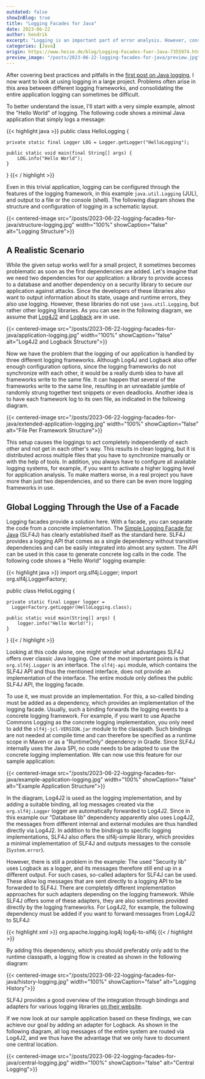 ```yaml
---
outdated: false
showInBlog: true
title: "Logging Facades for Java"
date: 2023-06-22
author: hendrik
excerpt: "Logging is an important part of error analysis. However, consolidating different logging libs in Java applications is always a challenge. If you want to know how several different logging libs in a single application can be handled, this post is for you."
categories: [Java]
origin: https://www.heise.de/blog/Logging-Facades-fuer-Java-7355974.html
preview_image: "/posts/2023-06-22-logging-facades-for-java/preview.jpg"
---
```


After covering best practices and pitfalls in the [first post on Java logging](https://open-elements.com/posts/2023/02/07/best-practices-and-anti-pattern-for-logging-in-java-and-other-languages/), I now want to look at using logging in a large project.
Problems often arise in this area between different logging frameworks, and consolidating the entire application logging can sometimes be difficult.

To better understand the issue, I'll start with a very simple example, almost the "Hello World" of logging.
The following code shows a minimal Java application that simply logs a message:

{{< highlight java >}}
public class HelloLogging {

    private static final Logger LOG = Logger.getLogger("HelloLogging");

    public static void main(final String[] args) {
        LOG.info("Hello World");
    }
}
{{< / highlight >}}

Even in this trivial application, logging can be configured through the features of the logging framework, in this example `java.util.Logging` (JUL), and output to a file or the console (shell).
The following diagram shows the structure and configuration of logging in a schematic layout.

{{< centered-image src="/posts/2023-06-22-logging-facades-for-java/structure-logging.jpg" width="100%" showCaption="false" alt="Logging Structure">}}

## A Realistic Scenario

While the given setup works well for a small project, it sometimes becomes problematic as soon as the first dependencies are added.
Let's imagine that we need two dependencies for our application: a library to provide access to a database and another dependency on a security library to secure our application against attacks.
Since the developers of these libraries also want to output information about its state, usage and runtime errors, they also use logging.
However, these libraries do not use `java.util.Logging`, but rather other logging libraries.
As you can see in the following diagram, we assume that [Log4J2](https://logging.apache.org/log4j/2.x/) and [Logback](https://github.com/qos-ch/logback) are in use.

{{< centered-image src="/posts/2023-06-22-logging-facades-for-java/application-logging.jpg" width="100%" showCaption="false" alt="Log4J2 and Logback Structure">}}

Now we have the problem that the logging of our application is handled by three different logging frameworks.
Although Log4J and Logback also offer enough configuration options, since the logging frameworks do not synchronize with each other, it would be a really dumb idea to have all frameworks write to the same file.
It can happen that several of the frameworks write to the same line, resulting in an unreadable jumble of randomly strung together text snippets or even deadlocks.
Another idea is to have each framework log to its own file, as indicated in the following diagram.

{{< centered-image src="/posts/2023-06-22-logging-facades-for-java/extended-application-logging.jpg" width="100%" showCaption="false" alt="File Per Framework Structure">}}

This setup causes the loggings to act completely independently of each other and not get in each other's way.
This results in clean logging, but it is distributed across multiple files that you have to synchronize manually or with the help of tools.
In addition, you always have to configure all available logging systems, for example, if you want to activate a higher logging level for application analysis.
To make matters worse, in a real project you have more than just two dependencies, and so there can be even more logging frameworks in use.

## Global Logging Through the Use of a Facade

Logging facades provide a solution here.
With a facade, you can separate the code from a concrete implementation.
The [Simple Logging Facade for Java](https://www.slf4j.org/) (SLF4J) has clearly established itself as the standard here.
SLF4J provides a logging API that comes as a single dependency without transitive dependencies and can be easily integrated into almost any system.
The API can be used in this case to generate concrete log calls in the code.
The following code shows a "Hello World" logging example:

{{< highlight java >}}
import org.slf4j.Logger;
import org.slf4j.LoggerFactory;

public class HelloLogging {

    private static final Logger logger = 
      LoggerFactory.getLogger(HelloLogging.class);

    public static void main(String[] args) {
        logger.info("Hello World!");
    }
}
{{< / highlight >}}

Looking at this code alone, one might wonder what advantages SLF4J offers over classic Java logging.
One of the most important points is that `org.slf4j.Logger` is an interface.
The `slf4j-api` module, which contains the SLF4J API and thus the mentioned interface, does not provide an implementation of the interface.
The entire module only defines the public SLF4J API, the logging facade.

To use it, we must provide an implementation.
For this, a so-called binding must be added as a dependency, which provides an implementation of the logging facade.
Usually, such a binding forwards the logging events to a concrete logging framework.
For example, if you want to use Apache Commons Logging as the concrete logging implementation, you only need to add the `slf4j-jcl-VERSION.jar` module to the classpath.
Such bindings are not needed at compile time and can therefore be specified as a runtime scope in Maven or as a "RuntimeOnly" dependency in Gradle.
Since SLF4J internally uses the Java SPI, no code needs to be adapted to use the concrete logging implementation.
We can now use this feature for our sample application:

{{< centered-image src="/posts/2023-06-22-logging-facades-for-java/example-application-logging.jpg" width="100%" showCaption="false" alt="Example Application Structure">}}

In the diagram, Log4J2 is used as the logging implementation, and by adding a suitable binding, all log messages created via the `org.slf4j.Logger` logger are automatically forwarded to Log4J2.
Since in this example our "Database lib" dependency apparently also uses Log4J2, the messages from different internal and external modules are thus handled directly via Log4J2.
In addition to the bindings to specific logging implementations, SLF4J also offers the slf4j-simple library, which provides a minimal implementation of SLF4J and outputs messages to the console (`System.error`).

However, there is still a problem in the example: The used "Security lib" uses Logback as a logger, and its messages therefore still end up in a different output.
For such cases, so-called adapters for SLF4J can be used.
These allow log messages that are sent directly to a logging API to be forwarded to SLF4J.
There are completely different implementation approaches for such adapters depending on the logging framework.
While SLF4J offers some of these adapters, they are also sometimes provided directly by the logging frameworks.
For Log4J2, for example, the following dependency must be added if you want to forward messages from Log4J2 to SLF4J:

{{< highlight xml >}}
<groupId>org.apache.logging.log4j</groupId>
<artifactId>log4j-to-slf4j</artifactId>
{{< / highlight >}}

By adding this dependency, which you should preferably only add to the runtime classpath, a logging flow is created as shown in the following diagram:

{{< centered-image src="/posts/2023-06-22-logging-facades-for-java/history-logging.jpg" width="100%" showCaption="false" alt="Logging History">}}

SLF4J provides a good overview of the integration through bindings and adapters for various logging libraries [on their website](https://www.slf4j.org/legacy.html).

If we now look at our sample application based on these findings, we can achieve our goal by adding an adapter for Logback.
As shown in the following diagram, all log messages of the entire system are routed via Log4J2, and we thus have the advantage that we only have to document one central location.

{{< centered-image src="/posts/2023-06-22-logging-facades-for-java/central-logging.jpg" width="100%" showCaption="false" alt="Central Logging">}}